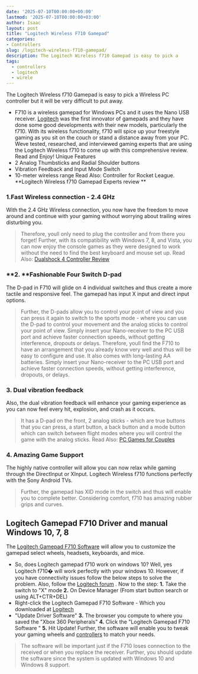 ```yaml
---
date: '2025-07-10T00:00:00+00:00'
lastmod: '2025-07-10T00:00:00+03:00'
author: Isaac
layout: post
title: "Logitech Wireless F710 Gamepad"
categories:
- Controllers
slug: /logitech-wireless-f710-gamepad/
description: The Logitech Wireless f710 Gamepad is easy to pick a
tags: 
  - controllers
  - logitech
  - wirele
---
```

The Logitech Wireless f710 Gamepad is easy to pick a
Wireless PC controller
but it will be very difficult to put away.
- F710 is a wireless gamepad for Windows PCs and it uses the Nano USB receiver.
[Logitech](https://www.logitechg.com/en-us)
was the first innovator of gamepads and they have done some good developments with their new models, particularly the f710.
With its wireless functionality, f710 will spice up your freestyle gaming as you sit on the couch or stand a distance away from your PC.
Weve tested, researched, and interviewed gaming experts that are using the Logitech Wireless f710 to come up with this comprehensive review. Read and Enjoy!
Unique Features
- 2 Analog Thumbsticks and Radial Shoulder buttons
- Vibration Feedback and Input Mode Switch
- 10-meter wireless range
Read Also:
Controller for Rocket League.
**Logitech Wireless f710 Gamepad Experts review
**

### 1.**Fast Wireless connection - 2.4 GHz**
With the 2.4 GHz Wireless connection, you now have the freedom to move around and continue with your gaming without worrying about trailing wires disturbing you.
> Therefore, youll only need to plug the controller and from there you forget!
Further, with its compatibility with Windows 7, 8, and Vista, you can now enjoy the console games as they were designed to work without the need to find the best keyboard and mouse set up.
Read Also:
[Dualshock 4 Controller Review](https://pestpolicy.com/dualshock-4-controller-review/)
### **2. **Fashionable Four Switch D-pad
The D-pad in F710 will glide on 4 individual switches and thus create a more tactile and responsive feel. The gamepad has input X input and direct input options.
> Further, the D-pads allow you to control your point of view and you can press it again to switch to the sports mode - where you can use the D-pad to control your movement and the analog sticks to control your point of view.
> Simply insert your Nano-receiver to the PC USB port and achieve faster connection speeds, without getting interference, dropouts or delays.
Therefore, youll find the F710 to have an arrangement that you already know very well and thus will be easy to configure and use. It also comes with long-lasting AA batteries.
Simply insert your Nano-receiver to the PC USB port and achieve faster connection speeds, without getting interference, dropouts, or delays.
### 3. Dual vibration feedback
Also, the dual vibration feedback will enhance your gaming experience as you can now feel every hit, explosion, and crash as it occurs.
> It has a D-pad on the front, 2 analog sticks - which are true buttons that you can press, a start button, a back button and a mode button  which can switch between flight modes where you will control the game with the analog sticks.
Read Also:
[PC Games for Couples](https://pestpolicy.com/best-pc-games-for-couples/)
### 4. Amazing Game Support
The highly native controller will allow you can now relax while gaming through the DirectInput or XInput.
Logitech Wireless f710 functions perfectly with the Sony Android TVs.
> Further, the gamepad has XID mode in the switch and thus will enable you to complete better. Considering comfort, f710 has amazing rubber grips and curves.
## Logitech Gamepad F710 Driver and manual  Windows 10, 7, 8
The
[Logitech Gamepad F710 Software](http://support.logitech.com/en_us/product/wireless-gamepad-f710/downloads)
will allow you to customize the gamepad select wheels, headsets, keyboards, and mice.
- So, does Logitech gamepad f710 work on windows 10? Well, yes Logitech f710� will work perfectly with your windows 10.
However, if you have connectivity issues follow the below steps to solve the problem. Also, follow the
[Logitech forum](https://community.logitech.com/s/question/0D531000050zwceCAA/wireless-gamepad-f710-windows-10)
. Now to the step:
**1.**
Take the switch to "X" mode
**2.**
On Device Manager  (From start button search or using ALT+CTR+DEL)
- Right-click the Logitech Gamepad F710 Software - Which you downloaded at
[Logitech](http://support.logitech.com/en_us/product/wireless-gamepad-f710/downloads)
- "Update Driver Software"
**3.**
The browser you compute to where you saved the "Xbox 360 Peripherals"
**4.**
Click the "Logitech Gamepad F710 Software "
**5.**
Hit Update!
Further, the software will enable you to tweak your gaming wheels and [controllers](/posts/best-wireless-pc-controller/) to match your needs.
> The software will be important just if the F710 loses connection to the received or when you replace the receiver.
Further, you should update the software since the system is updated with Windows 10 and Windows 8 support.
